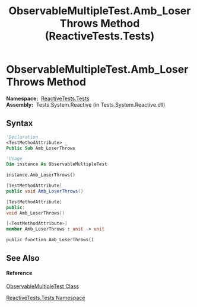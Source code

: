 ﻿---
title: ObservableMultipleTest.Amb_LoserThrows Method  (ReactiveTests.Tests)
TOCTitle: Amb_LoserThrows Method
ms:assetid: M:ReactiveTests.Tests.ObservableMultipleTest.Amb_LoserThrows
ms:mtpsurl: https://msdn.microsoft.com/en-us/library/reactivetests.tests.observablemultipletest.amb_loserthrows(v=VS.103)
ms:contentKeyID: 36620890
ms.date: 06/28/2011
mtps_version: v=VS.103
f1_keywords:
- ReactiveTests.Tests.ObservableMultipleTest.Amb_LoserThrows
dev_langs:
- CSharp
- JScript
- VB
- FSharp
- c++
---

# ObservableMultipleTest.Amb\_LoserThrows Method

**Namespace:**  [ReactiveTests.Tests](hh289046\(v=vs.103\).md)  
**Assembly:**  Tests.System.Reactive (in Tests.System.Reactive.dll)

## Syntax

``` vb
'Declaration
<TestMethodAttribute> _
Public Sub Amb_LoserThrows
```

``` vb
'Usage
Dim instance As ObservableMultipleTest

instance.Amb_LoserThrows()
```

``` csharp
[TestMethodAttribute]
public void Amb_LoserThrows()
```

``` c++
[TestMethodAttribute]
public:
void Amb_LoserThrows()
```

``` fsharp
[<TestMethodAttribute>]
member Amb_LoserThrows : unit -> unit 
```

``` jscript
public function Amb_LoserThrows()
```

## See Also

#### Reference

[ObservableMultipleTest Class](hh303586\(v=vs.103\).md)

[ReactiveTests.Tests Namespace](hh289046\(v=vs.103\).md)


